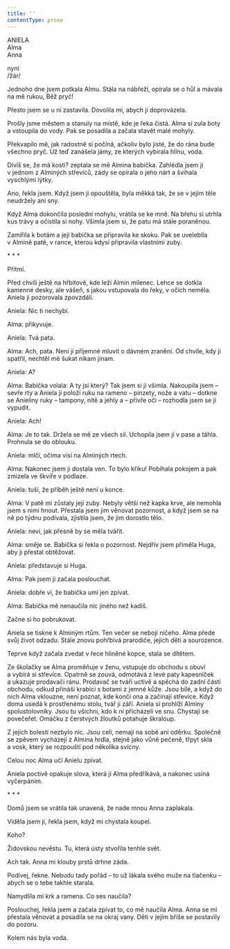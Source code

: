 ```yaml
---
title: ''
contentType: prose
---
```


ANIELA  
Alma  
Anna

nyní  
/žár/

  

Jednoho dne jsem potkala Almu. Stála na nábřeží, opírala se o hůl a mávala na mě rukou, Běž pryč!

Přesto jsem se u ní zastavila. Dovolila mi, abych ji doprovázela.

Prošly jsme městem a stanuly na místě, kde je řeka čistá. Alma si zula boty a vstoupila do vody. Pak se posadila a začala stavět malé mohyly.

Překvapilo mě, jak radostně si počíná, ačkoliv bylo jisté, že do rána bude všechno pryč. Už teď zanášela jámy, ze kterých vybírala hlínu, voda.

Divíš se, že má kosti? zeptala se mě Almina babička. Zahlédla jsem ji v jednom z Alminých střevíců, zády se opírala o jeho nárt a švihala vyschlými lýtky.

Ano, řekla jsem. Když jsem ji opouštěla, byla měkká tak, že se v jejím těle neudržely ani sny.

Když Alma dokončila poslední mohylu, vrátila se ke mně. Na břehu si utrhla kus trávy a očistila si nohy. Všimla jsem si, že patu má stále poraněnou.

Zamířila k botám a její babička se připravila ke skoku. Pak se uvelebila v Almině patě, v rance, kterou kdysi připravila vlastními zuby.

\* \* \*

  

Přítmí.

Před chvílí ještě na hřbitově, kde leží Almin milenec. Lehce se dotkla kamenné desky, ale vášeň, s jakou vstupovala do řeky, v očích neměla. Aniela ji pozorovala zpovzdálí.

Aniela: Nic ti nechybí.

Alma: přikyvuje.

Aniela: Tvá pata.

Alma: Ach, pata. Není jí příjemné mluvit o dávném zranění. Od chvíle, kdy ji spatřil, nechtěl mě šukat nikam jinam.

Aniela: A?

Alma: Babička volala: A ty jsi který? Tak jsem si jí všimla. Na­koupila jsem – sevře rty a Aniela jí položí ruku na rameno – pinzety, nože a vatu – dotkne se Anieliny ruky – tampony, nitě a jehly a – přivře oči – rozhodla jsem se ji vypudit.

Aniela: Ach!

Alma: Je to tak. Držela se mě ze všech sil. Uchopila jsem ji v pase a táhla. Prohnula se do oblouku.

Aniela: mlčí, očima visí na Alminých rtech.

Alma: Nakonec jsem ji dostala ven. To bylo křiku! Pobíhala pokojem a pak zmizela ve škvíře v podlaze.

Aniela: tuší, že příběh ještě není u konce.

Alma: V patě mi zůstaly její zuby. Nebyly větší než kapka krve, ale nemohla jsem s nimi hnout. Přestala jsem jim věnovat pozornost, a když jsem se na ně po týdnu podívala, zjistila jsem, že jim dorostlo tělo.

Aniela: neví, jak přesně by se měla tvářit.

Alma: směje se. Babička si řekla o pozornost. Nejdřív jsem přiměla Huga, aby ji přestal obtěžovat.

Aniela: představuje si Huga.

Alma: Pak jsem ji začala poslouchat.

Aniela: dobře ví, že babička umí jen zpívat.

Alma: Babička mě nenaučila nic jiného než kadiš.

Začne si ho pobrukovat.

Aniela se tiskne k Alminým rtům. Ten večer se nebojí ničeho. Alma přede svůj život odzadu. Stále znovu pohřbívá prarodiče, jejich děti a sourozence.

Teprve když začala zvedat v řece hliněné kopce, stala se dítětem.

Ze školačky se Alma proměňuje v ženu, vstupuje do obchodu s obuví a vybírá si střevíce. Opatrně se zouvá, odmotává z levé paty kapesníček a ukazuje prodavači ránu. Prodavač se tváří uctivě a spěchá do zadní části obchodu, odkud přináší krabici s botami z jemné kůže. Jsou bílé, a když do nich Alma vklouzne, není poznat, kde končí ona a začínají střevíce. Když doma usedá k prostřenému stolu, tvář jí září. Aniela si prohlíží Alminy spolustolovníky. Jsou tu všichni, kdo k ní přicházeli ve snu. Chystají se povečeřet. Omáčku z čerstvých žloutků potahuje škraloup.

Z jejich bolesti nezbylo nic. Jsou celí, nemají na sobě ani oděrku. Společně se zpěvem vycházejí z Almina hrdla, stejně jako vůně pečeně, třpyt skla a vosk, který se rozpouští pod několika svícny.

Celou noc Alma učí Anielu zpívat.

Aniela poctivě opakuje slova, která jí Alma předříkává, a nakonec usíná vyčerpáním.

\* \* \*

  

Domů jsem se vrátila tak unavená, že nade mnou Anna zaplakala.

Viděla jsem ji, řekla jsem, když mi chystala koupel.

Koho?

Židovskou nevěstu. Tu, která ústy stvořila tenhle svět.

Ach tak. Anna mi klouby prstů drhne záda.

Podívej, řekne. Nebudu tady pořád – to už lákala svého muže na tlačenku – abych se o tebe takhle starala.

Namydlila mi krk a ramena. Co ses naučila?

Poslouchej, řekla jsem a začala zpívat to, co mě naučila Alma. Anna se mi přestala věnovat a posadila se na okraj vany. Děti v jejím břiše se postavily do pozoru.

Kolem nás byla voda.
